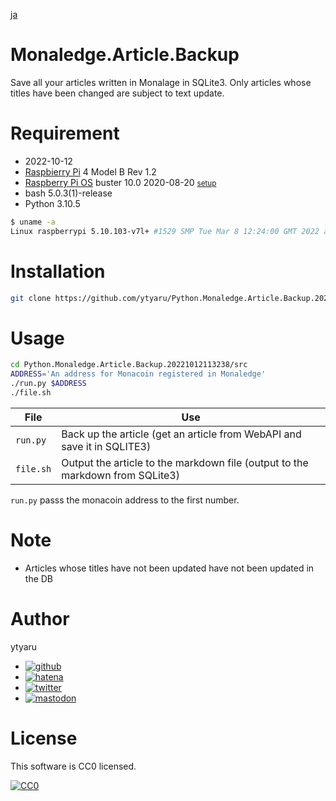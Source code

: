[ja](./README.ja.md)

# Monaledge.Article.Backup

Save all your articles written in Monalage in SQLite3. Only articles whose titles have been changed are subject to text update.

<!--

# DEMO

* [demo](https://ytyaru.github.io/Python.Monaledge.Article.Backup.20221012113238/)

![img](https://github.com/ytyaru/Python.Monaledge.Article.Backup.20221012113238/blob/master/doc/0.png?raw=true)

# Features

* sales point

-->

# Requirement

* <time datetime="2022-10-12T11:32:31+0900">2022-10-12</time>
* [Raspbierry Pi](https://ja.wikipedia.org/wiki/Raspberry_Pi) 4 Model B Rev 1.2
* [Raspberry Pi OS](https://ja.wikipedia.org/wiki/Raspbian) buster 10.0 2020-08-20 <small>[setup](http://ytyaru.hatenablog.com/entry/2020/10/06/111111)</small>
* bash 5.0.3(1)-release
* Python 3.10.5

```sh
$ uname -a
Linux raspberrypi 5.10.103-v7l+ #1529 SMP Tue Mar 8 12:24:00 GMT 2022 armv7l GNU/Linux
```

# Installation

```sh
git clone https://github.com/ytyaru/Python.Monaledge.Article.Backup.20221012113238
```

# Usage

```sh
cd Python.Monaledge.Article.Backup.20221012113238/src
ADDRESS='An address for Monacoin registered in Monaledge'
./run.py $ADDRESS
./file.sh
```

File|Use
----|---
`run.py`|Back up the article (get an article from WebAPI and save it in SQLITE3)
`file.sh`|Output the article to the markdown file (output to the markdown from SQLite3)

`run.py` passs the monacoin address to the first number.

# Note

* Articles whose titles have not been updated have not been updated in the DB

# Author

ytyaru

* [![github](http://www.google.com/s2/favicons?domain=github.com)](https://github.com/ytyaru "github")
* [![hatena](http://www.google.com/s2/favicons?domain=www.hatena.ne.jp)](http://ytyaru.hatenablog.com/ytyaru "hatena")
* [![twitter](http://www.google.com/s2/favicons?domain=twitter.com)](https://twitter.com/ytyaru1 "twitter")
* [![mastodon](http://www.google.com/s2/favicons?domain=mstdn.jp)](https://mstdn.jp/web/accounts/233143 "mastdon")

# License

This software is CC0 licensed.

[![CC0](http://i.creativecommons.org/p/zero/1.0/88x31.png "CC0")](http://creativecommons.org/publicdomain/zero/1.0/deed.en)

